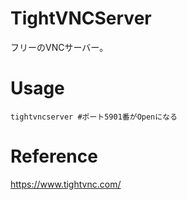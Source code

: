 # TightVNCServer
フリーのVNCサーバー。

# Usage
```
tightvncserver #ポート5901番がOpenになる
```

# Reference
https://www.tightvnc.com/